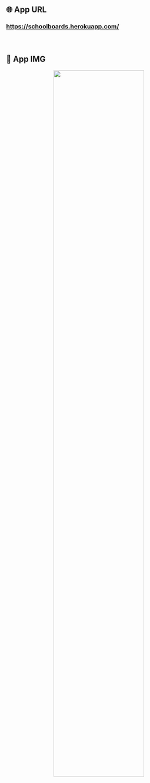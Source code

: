 ## 🌐 App URL

### **https://schoolboards.herokuapp.com/**  
　

## :art: App IMG

<p align="center">
  <img src="https://user-images.githubusercontent.com/55383786/100537086-bcc5cf80-3268-11eb-8d1f-9d049690244c.png" width=70%>  
</p>　
